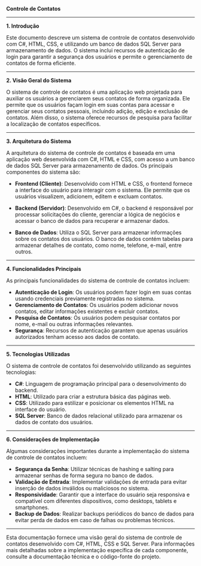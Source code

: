 **Controle de Contatos**

---

**1. Introdução**

Este documento descreve um sistema de controle de contatos desenvolvido com C#, HTML, CSS, e utilizando um banco de dados SQL Server para armazenamento de dados. O sistema inclui recursos de autenticação de login para garantir a segurança dos usuários e permite o gerenciamento de contatos de forma eficiente.

---

**2. Visão Geral do Sistema**

O sistema de controle de contatos é uma aplicação web projetada para auxiliar os usuários a gerenciarem seus contatos de forma organizada. Ele permite que os usuários façam login em suas contas para acessar e gerenciar seus contatos pessoais, incluindo adição, edição e exclusão de contatos. Além disso, o sistema oferece recursos de pesquisa para facilitar a localização de contatos específicos.

---

**3. Arquitetura do Sistema**

A arquitetura do sistema de controle de contatos é baseada em uma aplicação web desenvolvida com C#, HTML e CSS, com acesso a um banco de dados SQL Server para armazenamento de dados. Os principais componentes do sistema são:

- **Frontend (Cliente)**: Desenvolvido com HTML e CSS, o frontend fornece a interface do usuário para interagir com o sistema. Ele permite que os usuários visualizem, adicionem, editem e excluam contatos.

- **Backend (Servidor)**: Desenvolvido em C#, o backend é responsável por processar solicitações do cliente, gerenciar a lógica de negócios e acessar o banco de dados para recuperar e armazenar dados.

- **Banco de Dados**: Utiliza o SQL Server para armazenar informações sobre os contatos dos usuários. O banco de dados contém tabelas para armazenar detalhes de contato, como nome, telefone, e-mail, entre outros.

---

**4. Funcionalidades Principais**

As principais funcionalidades do sistema de controle de contatos incluem:

- **Autenticação de Login**: Os usuários podem fazer login em suas contas usando credenciais previamente registradas no sistema.
- **Gerenciamento de Contatos**: Os usuários podem adicionar novos contatos, editar informações existentes e excluir contatos.
- **Pesquisa de Contatos**: Os usuários podem pesquisar contatos por nome, e-mail ou outras informações relevantes.
- **Segurança**: Recursos de autenticação garantem que apenas usuários autorizados tenham acesso aos dados de contato.

---

**5. Tecnologias Utilizadas**

O sistema de controle de contatos foi desenvolvido utilizando as seguintes tecnologias:

- **C#**: Linguagem de programação principal para o desenvolvimento do backend.
- **HTML**: Utilizado para criar a estrutura básica das páginas web.
- **CSS**: Utilizado para estilizar e posicionar os elementos HTML na interface do usuário.
- **SQL Server**: Banco de dados relacional utilizado para armazenar os dados de contato dos usuários.

---

**6. Considerações de Implementação**

Algumas considerações importantes durante a implementação do sistema de controle de contatos incluem:

- **Segurança da Senha**: Utilizar técnicas de hashing e salting para armazenar senhas de forma segura no banco de dados.
- **Validação de Entrada**: Implementar validações de entrada para evitar inserção de dados inválidos ou maliciosos no sistema.
- **Responsividade**: Garantir que a interface do usuário seja responsiva e compatível com diferentes dispositivos, como desktops, tablets e smartphones.
- **Backup de Dados**: Realizar backups periódicos do banco de dados para evitar perda de dados em caso de falhas ou problemas técnicos.

---

Esta documentação fornece uma visão geral do sistema de controle de contatos desenvolvido com C#, HTML, CSS e SQL Server. Para informações mais detalhadas sobre a implementação específica de cada componente, consulte a documentação técnica e o código-fonte do projeto.
